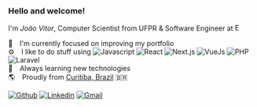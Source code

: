 ### Hello and welcome!

I'm <i>João Vitor</i>, Computer Scientist from UFPR & Software Engineer at <a href="https://ebanx.com" target="_blank" title="EBANX"><img title="EBANX" height="15px" src="https://www.ebanx.com/wp-content/themes/ebanx/images/logo.svg" /></a>

🔭⠀ I'm currently focused on improving my portfolio\
⚙️⠀ I like to do stuff using
<img title="Javascript" alt="Javascript" src="https://img.shields.io/badge/--yellow?style=flat&logo=Javascript&logoColor=white" />
<img title="React" alt="React" src="https://img.shields.io/badge/--00d6d6?style=flat&logo=react&logoColor=white" />
<img title="Next.js" alt="Next.js" src="https://img.shields.io/badge/--000000?style=flat&logo=next.js&logoColor=white" />
<img title="VueJs" alt="VueJs" src="https://img.shields.io/badge/--44b883?style=flat&logo=Vue.js&logoColor=white" />
<img title="PHP" alt="PHP" src="https://img.shields.io/badge/--777bb4?style=flat&logo=php&logoColor=white" />
<img title="Laravel" alt="Laravel" src="https://img.shields.io/badge/--ff2d20?style=flat&logo=laravel&logoColor=white" />\
🚀⠀ Always learning new technologies\
🌎⠀ Proudly from [Curitiba, Brazil](https://goo.gl/maps/i9avztMtWcTyqmqK7) 🇧🇷

[![Github](https://img.shields.io/badge/-Github-000?style=flat&logo=Github&logoColor=white)](https://github.com/jvmoreira)
[![Linkedin](https://img.shields.io/badge/-LinkedIn-blue?style=flat&logo=Linkedin&logoColor=white)](https://www.linkedin.com/in/moreira-jvm/)
[![Gmail](https://img.shields.io/badge/-Gmail-db4438?style=flat&logo=Gmail&logoColor=white)](mailto:themoreira.jvm@gmail.com)
<!-- <img title="João Vitor's Github Stats" alt="João Vitor's Github Stats" src="https://github-readme-stats.vercel.app/api?username=jvmoreira&show_icons=true&theme=tokyonight&line_height=27"> -->
